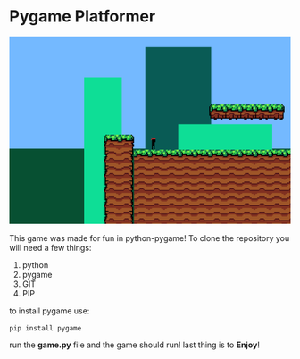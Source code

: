 # Pygame Platformer

![Pygame](./pygame.gif)

This game was made for fun in python-pygame!
To clone the repository you will need a few things:

1. python
2. pygame
3. GIT
4. PIP

to install pygame use:

```
pip install pygame
```

run the **game.py** file and the game should run!
last thing is to **Enjoy**!
